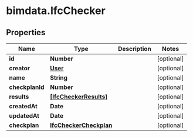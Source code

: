 # bimdata.IfcChecker

## Properties
Name | Type | Description | Notes
------------ | ------------- | ------------- | -------------
**id** | **Number** |  | [optional] 
**creator** | [**User**](User.md) |  | [optional] 
**name** | **String** |  | [optional] 
**checkplanId** | **Number** |  | [optional] 
**results** | [**[IfcCheckerResults]**](IfcCheckerResults.md) |  | [optional] 
**createdAt** | **Date** |  | [optional] 
**updatedAt** | **Date** |  | [optional] 
**checkplan** | [**IfcCheckerCheckplan**](IfcCheckerCheckplan.md) |  | [optional] 


